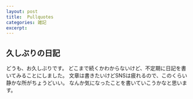 ```yaml
---
layout: post
title:  Pullquotes
categories: 雑記
excerpt: 
---
```

## 久しぶりの日記
どうも、お久しぶりです。
どこまで続くかわからないけど、不定期に日記を書いてみることにしました。
文章は書きたいけどSNSは疲れるので、このくらい静かな所がちょうどいい。
なんか気になったことを書いていこうかなと思います。

